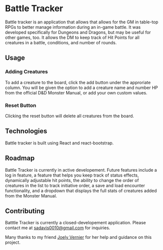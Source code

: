 # Battle Tracker
Battle tracker is an application that allows that allows for the GM in table-top RPGs to better manage information during an in-game battle. It was developed specifically for Dungeons and Dragons, but may be useful for other games, too. It allows the DM to keep track of Hit Points for all creatures in a battle, conditions, and number of rounds.

## Usage
### Adding Creatures
To add a creature to the board, click the add button under the approriate column. You will be given the option to add a creature name and number HP from the official D&D Monster Manual, or add your own custom values.

### Reset Button
Clicking the reset button will delete all creatures from the board.

## Technologies
Battle tracker is built using React and react-bootstrap.

## Roadmap
Battle Tracker is currently in active developement. Future features include a log in feature, a feature that helps you keep track of status effects, dynamically adjustable hit points, the ability to change the order of creatures in the list to track initiative order, a save and load encounter functionality, and a dropdown that displays the full stats of creatures added from the Monster Manual.

## Contributing
Batttle Tracker is currently a closed-developement application. Please contact me at sadavis0010@gmail.com for inquiries.




Many thanks to my friend [Joely Vernier](https://github.com/jorovernier) for her help and guidance on this project.
